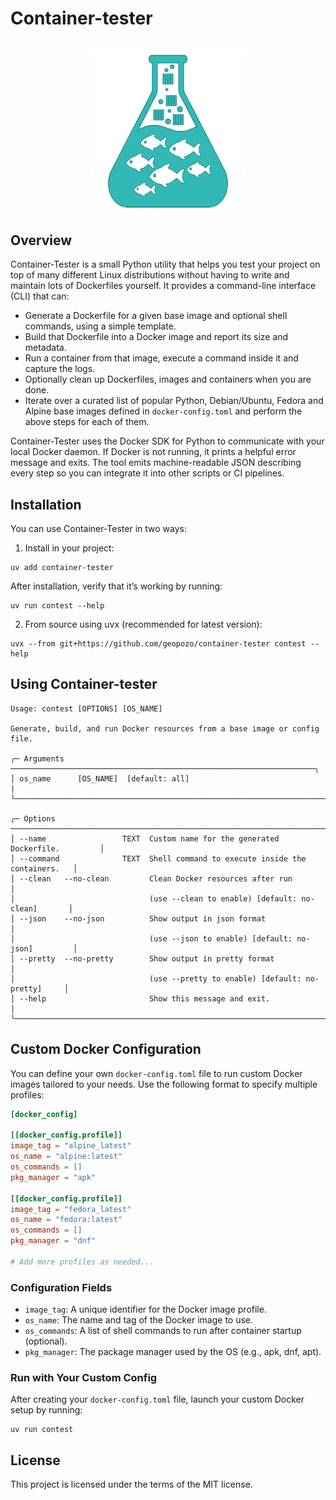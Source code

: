 # Container-tester

<h1 align="center">
	<img
        height="250"
		alt="container_small"
		src="./docs/media/logo.png">
</h1>

## Overview

Container-Tester is a small Python utility that helps you test your project on top of many different Linux distributions without having to write and maintain lots of Dockerfiles yourself. It provides a command-line interface (CLI) that can:

- Generate a Dockerfile for a given base image and optional shell commands, using a simple template.
- Build that Dockerfile into a Docker image and report its size and metadata.
- Run a container from that image, execute a command inside it and capture the logs.
- Optionally clean up Dockerfiles, images and containers when you are done.
- Iterate over a curated list of popular Python, Debian/Ubuntu, Fedora and Alpine base images defined in `docker-config.toml` and perform the above steps for each of them.

Container-Tester uses the Docker SDK for Python to communicate with your local Docker daemon. If Docker is not running, it prints a helpful error message and exits. The tool emits machine-readable JSON describing every step so you can integrate it into other scripts or CI pipelines.

## Installation

You can use Container-Tester in two ways:

1. Install in your project:

<div class="termy">

```console
uv add container-tester
```

</div>

After installation, verify that it’s working by running:

<div class="termy">

```console
uv run contest --help
```

</div>

2. From source using uvx (recommended for latest version):

<div class="termy">

```console
uvx --from git+https://github.com/geopozo/container-tester contest --help
```

</div>

## Using Container-tester

<div class="termy">

```console
Usage: contest [OPTIONS] [OS_NAME]

Generate, build, and run Docker resources from a base image or config file.

╭─ Arguments ────────────────────────────────────────────────────────────────────╮
│ os_name      [OS_NAME]  [default: all]                                         |
╰────────────────────────────────────────────────────────────────────────────────╯

╭─ Options ──────────────────────────────────────────────────────────────────────╮
│ --name                 TEXT  Custom name for the generated Dockerfile.         │
│ --command              TEXT  Shell command to execute inside the containers.   │
│ --clean   --no-clean         Clean Docker resources after run                  │
│                              (use --clean to enable) [default: no-clean]       │
│ --json    --no-json          Show output in json format                        │
│                              (use --json to enable) [default: no-json]         │
│ --pretty  --no-pretty        Show output in pretty format                      │
│                              (use --pretty to enable) [default: no-pretty]     │
│ --help                       Show this message and exit.                       │
╰────────────────────────────────────────────────────────────────────────────────╯
```

</div>

## Custom Docker Configuration

You can define your own `docker-config.toml` file to run custom Docker images tailored to your needs. Use the following format to specify multiple profiles:

```toml
[docker_config]

[[docker_config.profile]]
image_tag = "alpine_latest"
os_name = "alpine:latest"
os_commands = []
pkg_manager = "apk"

[[docker_config.profile]]
image_tag = "fedora_latest"
os_name = "fedora:latest"
os_commands = []
pkg_manager = "dnf"

# Add more profiles as needed...
```

### Configuration Fields

- `image_tag`: A unique identifier for the Docker image profile.
- `os_name`: The name and tag of the Docker image to use.
- `os_commands`: A list of shell commands to run after container startup (optional).
- `pkg_manager`: The package manager used by the OS (e.g., apk, dnf, apt).

### Run with Your Custom Config

After creating your `docker-config.toml` file, launch your custom Docker setup by running:

<div class="termy">

```console
uv run contest
```

</div>

## License

This project is licensed under the terms of the MIT license.
